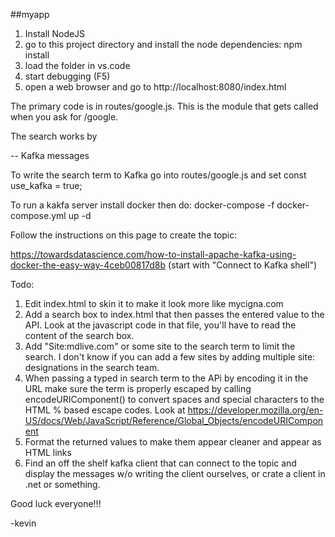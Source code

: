 ##myapp

1. Install NodeJS
2. go to this project directory and install the node dependencies: npm install
3. load the folder in vs.code
4. start debugging (F5)
5. open a web browser and go to http://localhost:8080/index.html

The primary code is in routes/google.js.  This is the module that gets called when you ask for /google.  

The search works by 

-- Kafka messages

To write the search term to Kafka go into routes/google.js and set
const use_kafka = true;

To run a kakfa server install docker then do:
docker-compose -f docker-compose.yml up -d

Follow the instructions on this page to create the topic:

https://towardsdatascience.com/how-to-install-apache-kafka-using-docker-the-easy-way-4ceb00817d8b
(start with "Connect to Kafka shell")


Todo:

1. Edit index.html to skin it to make it look more like mycigna.com
2. Add a search box to index.html that then passes the entered value to the API.  Look at the javascript code in that file, you'll have to read the content of the search box.
3. Add "Site:mdlive.com" or some site to the search term to limit the search.  I don't know if you can add a few sites by adding multiple site: designations in the search team.
4. When passing a typed in search term to the APi by encoding it in the URL make sure the term is properly escaped by calling encodeURIComponent() to convert spaces and special characters to the HTML % based escape codes.  Look at https://developer.mozilla.org/en-US/docs/Web/JavaScript/Reference/Global_Objects/encodeURIComponent
5. Format the returned values to make them appear cleaner and appear as HTML links
6. Find an off the shelf kafka client that can connect to the topic and display the messages w/o writing the client ourselves, or crate a client in .net or something.

Good luck everyone!!!

-kevin




